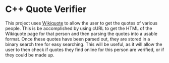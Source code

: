 # C++ Quote Verifier 

This project uses [Wikiquote](https://www.wikiquote.org/) to allow the user to get the quotes of various people. This is be accomplished by using cURL to get the HTML of the Wikiquote page for that person and then parsing the quotes into a usable format. Once these quotes have been parsed out, they are stored in a binary search tree for easy searching. This will be useful, as it will allow the user to then check if quotes they find online for this person are verified, or if they could be made up.